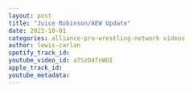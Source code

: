 ```yaml
---
layout: post
title: "Juice Robinson/AEW Update"
date: 2022-10-01
categories: alliance-pro-wrestling-network videos
author: lewis-carlan
spotify_track_id: 
youtube_video_id: a7SzD4TnWUI
apple_track_id: 
youtube_metadata: 
---
```

